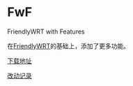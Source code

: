 # FwF

FriendlyWRT with Features

在[FriendlyWRT](../FriendlyWRT)的基础上，添加了更多功能。

[下载地址](https://github.com/songchenwen/nanopi-r2s/releases/download/FwF-2020-04-23-29cf7e9/FwF-2020-04-23-29cf7e9-ROM.zip)

[改动记录](CHANGELOG.md)
